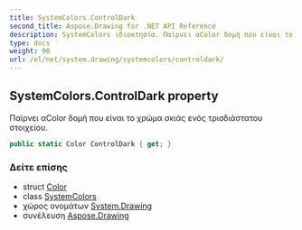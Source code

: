 ```yaml
---
title: SystemColors.ControlDark
second_title: Aspose.Drawing for .NET API Reference
description: SystemColors ιδιοκτησία. Παίρνει αColor δομή που είναι το χρώμα σκιάς ενός τρισδιάστατου στοιχείου.
type: docs
weight: 90
url: /el/net/system.drawing/systemcolors/controldark/
---
```

## SystemColors.ControlDark property

Παίρνει αColor δομή που είναι το χρώμα σκιάς ενός τρισδιάστατου στοιχείου.

```csharp
public static Color ControlDark { get; }
```

### Δείτε επίσης

* struct [Color](../../color/)
* class [SystemColors](../)
* χώρος ονομάτων [System.Drawing](../../systemcolors/)
* συνέλευση [Aspose.Drawing](../../../)


